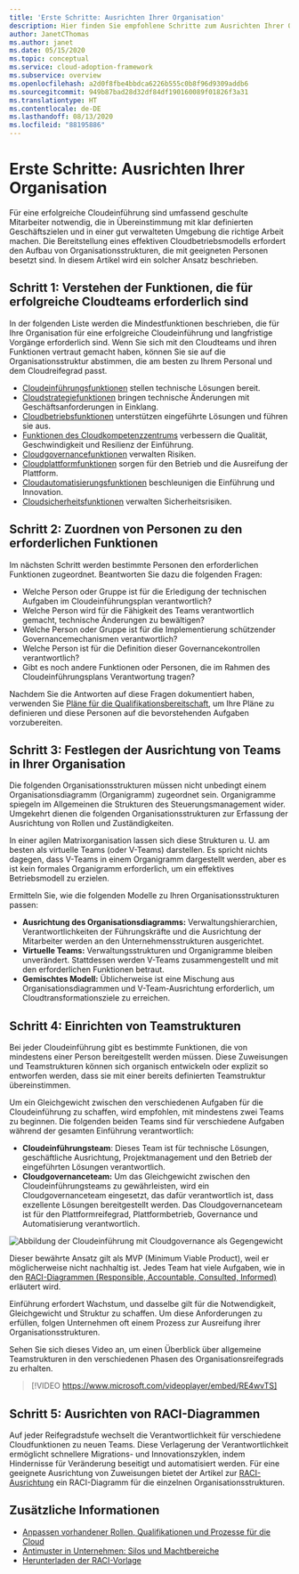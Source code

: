 ```yaml
---
title: 'Erste Schritte: Ausrichten Ihrer Organisation'
description: Hier finden Sie empfohlene Schritte zum Ausrichten Ihrer Organisation, damit Sie für eine erfolgreiche Cloudeinführung bereit sind.
author: JanetCThomas
ms.author: janet
ms.date: 05/15/2020
ms.topic: conceptual
ms.service: cloud-adoption-framework
ms.subservice: overview
ms.openlocfilehash: a2d0f8fbe4bbdca6226b555c0b8f96d9309addb6
ms.sourcegitcommit: 949b87bad28d32df84df190160089f01826f3a31
ms.translationtype: HT
ms.contentlocale: de-DE
ms.lasthandoff: 08/13/2020
ms.locfileid: "88195886"
---
```

# <a name="get-started-align-your-organization"></a>Erste Schritte: Ausrichten Ihrer Organisation

Für eine erfolgreiche Cloudeinführung sind umfassend geschulte Mitarbeiter notwendig, die in Übereinstimmung mit klar definierten Geschäftszielen und in einer gut verwalteten Umgebung die richtige Arbeit machen. Die Bereitstellung eines effektiven Cloudbetriebsmodells erfordert den Aufbau von Organisationsstrukturen, die mit geeigneten Personen besetzt sind. In diesem Artikel wird ein solcher Ansatz beschrieben.

## <a name="step-1-understand-the-functions-required-for-successful-cloud-teams"></a>Schritt 1: Verstehen der Funktionen, die für erfolgreiche Cloudteams erforderlich sind

In der folgenden Liste werden die Mindestfunktionen beschrieben, die für Ihre Organisation für eine erfolgreiche Cloudeinführung und langfristige Vorgänge erforderlich sind. Wenn Sie sich mit den Cloudteams und ihren Funktionen vertraut gemacht haben, können Sie sie auf die Organisationsstruktur abstimmen, die am besten zu Ihrem Personal und dem Cloudreifegrad passt.

- [Cloudeinführungsfunktionen](../organize/cloud-adoption.md) stellen technische Lösungen bereit.
- [Cloudstrategiefunktionen](../organize/cloud-strategy.md) bringen technische Änderungen mit Geschäftsanforderungen in Einklang.
- [Cloudbetriebsfunktionen](../organize/cloud-operations.md) unterstützen eingeführte Lösungen und führen sie aus.
- [Funktionen des Cloudkompetenzzentrums](../organize/cloud-center-of-excellence.md) verbessern die Qualität, Geschwindigkeit und Resilienz der Einführung.
- [Cloudgovernancefunktionen](../organize/cloud-governance.md) verwalten Risiken.
- [Cloudplattformfunktionen](../organize/cloud-platform.md) sorgen für den Betrieb und die Ausreifung der Plattform.
- [Cloudautomatisierungsfunktionen](../organize/cloud-automation.md) beschleunigen die Einführung und Innovation.
- [Cloudsicherheitsfunktionen](../organize/cloud-security.md) verwalten Sicherheitsrisiken.

## <a name="step-2-map-people-to-the-required-functions"></a>Schritt 2: Zuordnen von Personen zu den erforderlichen Funktionen

Im nächsten Schritt werden bestimmte Personen den erforderlichen Funktionen zugeordnet. Beantworten Sie dazu die folgenden Fragen:

- Welche Person oder Gruppe ist für die Erledigung der technischen Aufgaben im Cloudeinführungsplan verantwortlich?
- Welche Person wird für die Fähigkeit des Teams verantwortlich gemacht, technische Änderungen zu bewältigen?
- Welche Person oder Gruppe ist für die Implementierung schützender Governancemechanismen verantwortlich?
- Welche Person ist für die Definition dieser Governancekontrollen verantwortlich?
- Gibt es noch andere Funktionen oder Personen, die im Rahmen des Cloudeinführungsplans Verantwortung tragen?

Nachdem Sie die Antworten auf diese Fragen dokumentiert haben, verwenden Sie [Pläne für die Qualifikationsbereitschaft](../plan/adapt-roles-skills-processes.md), um Ihre Pläne zu definieren und diese Personen auf die bevorstehenden Aufgaben vorzubereiten.

## <a name="step-3-determine-how-teams-align-within-your-organization"></a>Schritt 3: Festlegen der Ausrichtung von Teams in Ihrer Organisation

Die folgenden Organisationsstrukturen müssen nicht unbedingt einem Organisationsdiagramm (Organigramm) zugeordnet sein. Organigramme spiegeln im Allgemeinen die Strukturen des Steuerungsmanagement wider. Umgekehrt dienen die folgenden Organisationsstrukturen zur Erfassung der Ausrichtung von Rollen und Zuständigkeiten.

In einer agilen Matrixorganisation lassen sich diese Strukturen u. U. am besten als virtuelle Teams (oder V-Teams) darstellen. Es spricht nichts dagegen, dass V-Teams in einem Organigramm dargestellt werden, aber es ist kein formales Organigramm erforderlich, um ein effektives Betriebsmodell zu erzielen.

Ermitteln Sie, wie die folgenden Modelle zu Ihren Organisationsstrukturen passen:

- **Ausrichtung des Organisationsdiagramms:** Verwaltungshierarchien, Verantwortlichkeiten der Führungskräfte und die Ausrichtung der Mitarbeiter werden an den Unternehmensstrukturen ausgerichtet.
- **Virtuelle Teams:** Verwaltungsstrukturen und Organigramme bleiben unverändert. Stattdessen werden V-Teams zusammengestellt und mit den erforderlichen Funktionen betraut.
- **Gemischtes Modell:** Üblicherweise ist eine Mischung aus Organisationsdiagrammen und V-Team-Ausrichtung erforderlich, um Cloudtransformationsziele zu erreichen.

## <a name="step-4-establish-team-structures"></a>Schritt 4: Einrichten von Teamstrukturen

Bei jeder Cloudeinführung gibt es bestimmte Funktionen, die von mindestens einer Person bereitgestellt werden müssen. Diese Zuweisungen und Teamstrukturen können sich organisch entwickeln oder explizit so entworfen werden, dass sie mit einer bereits definierten Teamstruktur übereinstimmen.

Um ein Gleichgewicht zwischen den verschiedenen Aufgaben für die Cloudeinführung zu schaffen, wird empfohlen, mit mindestens zwei Teams zu beginnen. Die folgenden beiden Teams sind für verschiedene Aufgaben während der gesamten Einführung verantwortlich:

- **Cloudeinführungsteam**: Dieses Team ist für technische Lösungen, geschäftliche Ausrichtung, Projektmanagement und den Betrieb der eingeführten Lösungen verantwortlich.
- **Cloudgovernanceteam:** Um das Gleichgewicht zwischen den Cloudeinführungsteams zu gewährleisten, wird ein Cloudgovernanceteam eingesetzt, das dafür verantwortlich ist, dass exzellente Lösungen bereitgestellt werden. Das Cloudgovernanceteam ist für den Plattformreifegrad, Plattformbetrieb, Governance und Automatisierung verantwortlich.

![Abbildung der Cloudeinführung mit Cloudgovernance als Gegengewicht](../_images/ready/org-ready-best-practice.png)

Dieser bewährte Ansatz gilt als MVP (Minimum Viable Product), weil er möglicherweise nicht nachhaltig ist. Jedes Team hat viele Aufgaben, wie in den [RACI-Diagrammen (Responsible, Accountable, Consulted, Informed)](../organize/raci-alignment.md) erläutert wird.

Einführung erfordert Wachstum, und dasselbe gilt für die Notwendigkeit, Gleichgewicht und Struktur zu schaffen. Um diese Anforderungen zu erfüllen, folgen Unternehmen oft einem Prozess zur Ausreifung ihrer Organisationsstrukturen.

Sehen Sie sich dieses Video an, um einen Überblick über allgemeine Teamstrukturen in den verschiedenen Phasen des Organisationsreifegrads zu erhalten.

<!-- markdownlint-disable MD034 -->

> [!VIDEO https://www.microsoft.com/videoplayer/embed/RE4wvTS]

<!-- markdownlint-enable MD034 -->

## <a name="step-5-align-raci-charts"></a>Schritt 5: Ausrichten von RACI-Diagrammen

Auf jeder Reifegradstufe wechselt die Verantwortlichkeit für verschiedene Cloudfunktionen zu neuen Teams. Diese Verlagerung der Verantwortlichkeit ermöglicht schnellere Migrations- und Innovationszyklen, indem Hindernisse für Veränderung beseitigt und automatisiert werden. Für eine geeignete Ausrichtung von Zuweisungen bietet der Artikel zur [RACI-Ausrichtung](../organize/raci-alignment.md) ein RACI-Diagramm für die einzelnen Organisationsstrukturen.

## <a name="additional-information"></a>Zusätzliche Informationen

- [Anpassen vorhandener Rollen, Qualifikationen und Prozesse für die Cloud](../plan/adapt-roles-skills-processes.md)
- [Antimuster in Unternehmen: Silos und Machtbereiche](../organize/fiefdoms-silos.md)
- [Herunterladen der RACI-Vorlage](https://raw.githubusercontent.com/microsoft/CloudAdoptionFramework/master/organize/raci-template.xlsx)
